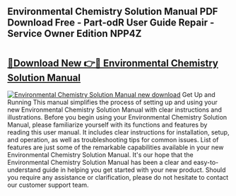 ## Environmental Chemistry Solution Manual PDF Download Free - Part-odR User Guide Repair - Service Owner Edition NPP4Z

# <h2><a href="http://bc61005.oget.top/?id=Environmental+Chemistry+Solution+Manual">🔗Download New 👉🔴 Environmental Chemistry Solution Manual</a></h2>

[![Environmental Chemistry Solution Manual new download](https://i.imgur.com/5g1atiW.png)](http://bc61005.oget.top/?id=Environmental+Chemistry+Solution+Manual)
Get Up and Running This manual simplifies the process of setting up and using your new Environmental Chemistry Solution Manual with clear instructions and illustrations. Before you begin using your Environmental Chemistry Solution Manual, please familiarize yourself with its functions and features by reading this user manual. It includes clear instructions for installation, setup, and operation, as well as troubleshooting tips for common issues. List of features are just some of the remarkable capabilities available in your new Environmental Chemistry Solution Manual. It's our hope that the Environmental Chemistry Solution Manual has been a clear and easy-to-understand guide in helping you get started with your new product. Should you require any assistance or clarification, please do not hesitate to contact our customer support team.
